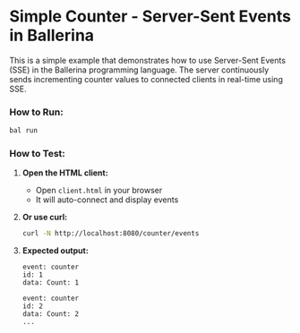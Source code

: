 # Simple Counter - Server-Sent Events in Ballerina

This is a simple example that demonstrates how to use Server-Sent Events (SSE) in the Ballerina programming language.
The server continuously sends incrementing counter values to connected clients in real-time using SSE.

### How to Run:

```bash
bal run
```

### How to Test:

1. **Open the HTML client:**
   - Open `client.html` in your browser
   - It will auto-connect and display events

2. **Or use curl:**
   ```bash
   curl -N http://localhost:8080/counter/events
   ```

3. **Expected output:**
   ```
   event: counter
   id: 1
   data: Count: 1

   event: counter
   id: 2
   data: Count: 2
   ...
   ```